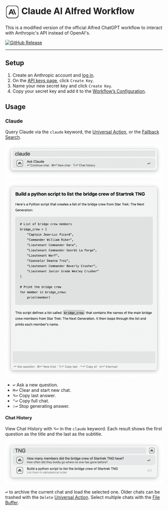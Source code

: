 # <img src='Workflow/icon.png' width='45' align='center' alt='icon'> Claude AI Alfred Workflow

This is a modified version of the official Alfred ChatGPT workflow to interact with Anthropic's API instead of OpenAI's.

<a href="https://github.com/zeitlings/alfred-anthropic/releases/latest"><img src="https://img.shields.io/github/v/release/zeitlings/alfred-anthropic.svg" alt="GitHub Release"></a>

---

## Setup

1. Create an Anthropic account and [log in](https://console.anthropic.com/login).
2. On the [API keys page](https://console.anthropic.com/settings/keys), click `Create Key`.
3. Name your new secret key and click `Create Key`.
4. Copy your secret key and add it to the [Workflow’s Configuration](https://www.alfredapp.com/help/workflows/user-configuration/).

## Usage

### Claude

Query Claude via the `claude` keyword, the [Universal Action](https://www.alfredapp.com/help/features/universal-actions/), or the [Fallback Search](https://www.alfredapp.com/help/features/default-results/fallback-searches/).

![Start Claude query](Workflow/images/about/claudekeyword.png)

![Querying Claude](Workflow/images/about/claudetextview.png)

* <kbd>↩</kbd> Ask a new question.
* <kbd>⌘</kbd><kbd>↩</kbd> Clear and start new chat.
* <kbd>⌥</kbd><kbd>↩</kbd> Copy last answer.
* <kbd>⌃</kbd><kbd>↩</kbd> Copy full chat.
* <kbd>⇧</kbd><kbd>↩</kbd> Stop generating answer.

#### Chat History

View Chat History with <kbd>⌥</kbd><kbd>↩</kbd> in the `claude` keyword. Each result shows the first question as the title and the last as the subtitle.

![Viewing chat histories](Workflow/images/about/claudehistory.png)

<kbd>↩</kbd> to archive the current chat and load the selected one. Older chats can be trashed with the `Delete` [Universal Action](https://www.alfredapp.com/help/features/universal-actions/). Select multiple chats with the [File Buffer](https://www.alfredapp.com/help/features/file-search/#file-buffer).